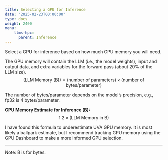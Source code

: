 ```yaml
---
title: Selecting a GPU for Inference
date: "2025-02-23T00:00:00"
type: docs 
weight: 2400
menu: 
    llms-hpc:
      parent: Inference
---
```



Select a GPU for inference based on how much GPU memory you will need.

The GPU memory will contain the LLM (i.e., the model weights), input and output data, and extra variables for the forward pass (about 20% of the LLM size). $$ (\text{LLM Memory (B)}) = (\text{number of parameters}) \times (\text{number of bytes/parameter}) $$

The number of bytes/parameter depends on the model’s precision, e.g., fp32 is 4 bytes/parameter.

__GPU Memory Estimate for Inference (B):__ $$ 1.2 \times (\text{LLM Memory in B})$$

I have found this formula to underestimate UVA GPU memory.  It is most likely a ballpark estimate, but I recommend tracking GPU memory using the GPU Dashboard to make a more informed GPU selection.

---

Note: B is for bytes.


